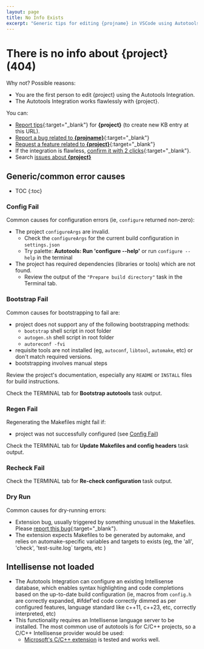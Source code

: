 ```yaml
---
layout: page
title: No Info Exists
excerpt: "Generic tips for editing {projname} in VSCode using Autotools Integration. No specific info is available. Project: {project}"
---
```


# There is no info about **{project}** (404)

Why not? Possible reasons:

  * You are the first person to edit {project} using the Autotools Integration.
  * The Autotools Integration works flawlessly with {project}.

You can:

 * [Report tips](https://github.com/Mergesium/autotools/issues/new?template=add-info-to-the-knowledge-base&title={kbPostIssueTitle}&body={kbPostTemplate}){:target="_blank"} for **{project}** (to create new KB entry at this URL).
 * [Report a bug related to **{projname}**](https://github.com/Mergesium/autotools/issues/new?template=bug_report.md&title={kbPostIssueTitle}){:target="_blank"}
 * [Request a feature related to **{project}**](https://github.com/Mergesium/autotools/issues/new?template=feature_request.md&title={newFeatureIssueTitle}){:target="_blank"}
 * If the integration is flawless, [confirm it with 2 clicks](https://github.com/Mergesium/autotools/issues/new?template=add-info-to-the-knowledge-base.md&title={kbPostFlawlessTitle}&body={kbFlawlessTemplate}){:target="_blank"}.
 * Search [issues about **{project}**](https://github.com/search?q=repo%3AMergesium%2Fautotools+{project}+in%3Atitle+sort%3Ainteractions-desc&type=issues)

## Generic/common error causes

* TOC
{:toc}

### Config Fail

  Common causes for configuration errors (ie, `configure` returned non-zero):

 * The project `configureArgs` are invalid.
   - Check the `configureArgs` for the current build configuration in `settings.json`
   - Try palette: **Autotools: Run 'configure --help'** or run `configure --help` in the terminal
 * The project has required dependencies (libraries or tools) which are not found.
   - Review the output of the `"Prepare build directory"` task in the Terminal tab.

### Bootstrap Fail

  Common causes for bootstrapping to fail are:

  * project does not support any of the following bootstrapping methods:
    - `bootstrap` shell script in root folder
    - `autogen.sh` shell script in root folder
    - `autoreconf -fvi`
  * requisite tools are not installed (eg, `autoconf`, `libtool`, `automake`, etc) or don't match required versions.
  * bootstrapping involves manual steps

  Review the project's documentation, especially any `README` or `INSTALL` files for build instructions.

  Check the TERMINAL tab for **Bootstrap autotools** task output.

### Regen Fail

  Regenerating the Makefiles might fail if:

  * project was not successfully configured (see [Config Fail](#config-fail))

  Check the TERMINAL tab for **Update Makefiles and config headers** task output.

### Recheck Fail

  Check the TERMINAL tab for **Re-check configuration** task output.

### Dry Run

  Common causes for dry-running errors:

  * Extension bug, usually triggered by something unusual in the Makefiles. Please [report this bug](https://github.com/Mergesium/autotools/issues/new?template=bug_report.md&title={kbPostIssueTitle}){:target="_blank"}.
  * The extension expects Makefiles to be generated by automake, and relies on automake-specific variables and targets to exists (eg, the 'all', 'check', 'test-suite.log` targets, etc ) 

## Intellisense not loaded

 * The Autotools Integration can configure an existing Intellisense database, which enables syntax highlighting and code completions based on the up-to-date build configuration (ie, macros from `config.h` are correctly expanded, #ifdef'ed code correctly dimmed as per configured features, language standard like c++11, c++23, etc, correctly interpreted, etc)
 * This functionality requires an Intellisense language server to be installed. The most common use of autotools is for C/C++ projects, so a C/C++ Intellisense provider would be used:
   * [Microsoft's C/C++ extension](https://marketplace.visualstudio.com/items?itemName=ms-vscode.cpptools) is tested and works well.

 <script>
    var searchParams = new URLSearchParams(window.location.search);
    var version = searchParams.get('v');
    document.addEventListener('DOMContentLoaded', function() {

        var path = window.location.pathname.split('/');
        var project = path[path.length-1];
        var projname = version ? `${project} ${version}` : project;
        var nowTime = new Date().toISOString();
        var todayDate = nowTime.slice(0, 10);

        var fileRe = /{filename}/g;
        var kbPostRe = /{kbPostTemplate}/;
        var kbFlawlessPostRe = /{kbFlawlessTemplate}/;
        var kbPostIssueTitle = /{kbPostIssueTitle}/;
        var kbPostFlawlessTitle = /{kbPostFlawlessTitle}/;
        var newFeatureIssueTitle = /{newFeatureIssueTitle}/;
        var projectRe = /{project}/g;
        var projnameRe = /{projname}/g;

        var newPostTemplate = `---
layout: post
title:  "${project}"
date:   ${nowTime}
repo:   https://github.com/{owner}/${project}
excerpt: "Brief summary of contents; Ex: Tips for editing ${project} in VSCode using Autotools Integration. A, B, C are needed to do X. Project: ${project}"
---

[ Fill any relevant info below. The template assumes everything works. Replace this text as needed. ]

## Versions

### 1.0.0

   * notes specific to version 1.0.0

## Building Notes

  * Build tasks are correctly extracted, and the project can be built using them.

## Testing Notes

  * Test suites are imported correctly into the Testing UI.
  * Running individual tests or test suites correctly updates status.
  * Debugging unit tests works without any custom \`launch.json\`

### Test Suite organization

 * Standard automake Test Suite is implemented.

## Dry Run

 * Dry-running works, correctly extracts Intellisense Info and build targets.

## What doesn't work

## Workarounds

`;

var newFlawlessPostTemplate = `---
layout:   post
title:    "${project}"
date:     ${nowTime}
repo:     https://github.com/{owner}/${project}
excerpt:  "${projname} is flawlessly integrated with Autotools. Project: ${project}"
---

## Building Notes

  * Build tasks are correctly extracted, and the project can be built using them.

## Testing Notes

  * Test suites are imported correctly into the Testing UI.
  * Running individual tests or test suites correctly updates status.
  * Debugging unit tests works without any custom \`launch.json\`

### Test Suite organization

 * Standard automake Test Suite is implemented.

## Intellisense

 * Dry-running works, correctly extracts Intellisense Info and build targets.
 * Syntax highlighting works without errors; Completions work well.
`;

        // Get the links in post-content
        const postContent = document.querySelector('.post-content');
        const links = postContent?.querySelectorAll('a');

        links.forEach(link => {
            // Replace '{templates}' with the new filename
            link.href = link.href.replace(fileRe, todayDate + '-' + encodeURIComponent(project) + '.md');
            link.href = link.href.replace(kbPostRe, encodeURIComponent(newPostTemplate));
            link.href = link.href.replace(kbFlawlessPostRe, encodeURIComponent(newFlawlessPostTemplate));
            link.href = link.href.replace(kbPostIssueTitle, encodeURIComponent(`${project}: {problem} when editing ${projname}`));
            link.href = link.href.replace(kbPostFlawlessTitle, encodeURIComponent(`${project}: works fine (${projname})`));
            link.href = link.href.replace(newFeatureIssueTitle, encodeURIComponent(`Better {improvement name} (helps ${projname})`));
        });

        const metaDescription = document.querySelector('meta[name="description"]');
        metaDescription.content = metaDescription.content
          .replace(projectRe, project)
          .replace(projnameRe, projname);

        var all = document.body.getElementsByTagName("*");
        for (var i = 0, len = all.length; i < len; i++ ) {
            var e = all[i];
            if (e.nodeName != "SCRIPT" && e.childNodes.length) {
                for (var ci = 0, clen = e.childNodes.length; ci < clen; ci++ ) {
                    var c = e.childNodes[ci];
                    if (c.data) {
                        var z = c.data
                            .replace(projectRe, project)
                            .replace(projnameRe, projname);
                        c.data = z;
                    }
                }
            }
        }
      });
    </script>
